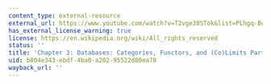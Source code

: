 ```yaml
---
content_type: external-resource
external_url: https://www.youtube.com/watch?v=T2vge38STok&list=PLhgq-BqyZ7i5lOqOqqRiS0U5SwTmPpHQ5&index=6&t=403s
has_external_license_warning: true
license: https://en.wikipedia.org/wiki/All_rights_reserved
status: ''
title: 'Chapter 3: Databases: Categories, Functors, and (Co)Limits Part 1'
uid: b804e343-ebdf-4ba0-a202-95522d80ea78
wayback_url: ''
---
```

